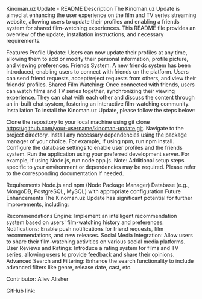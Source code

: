 Kinoman.uz Update - README Description The Kinoman.uz Update is aimed at enhancing the user experience on the film and TV series streaming website, allowing users to update their profiles and enabling a friends system for shared film-watching experiences. This README file provides an overview of the update, installation instructions, and necessary requirements.

Features Profile Update: Users can now update their profiles at any time, allowing them to add or modify their personal information, profile picture, and viewing preferences. Friends System: A new friends system has been introduced, enabling users to connect with friends on the platform. Users can send friend requests, accept/reject requests from others, and view their friends' profiles. Shared Film Watching: Once connected with friends, users can watch films and TV series together, synchronizing their viewing experience. They can chat with each other and discuss the content through an in-built chat system, fostering an interactive film-watching community. Installation To install the Kinoman.uz Update, please follow the steps below:

Clone the repository to your local machine using git clone https://github.com/your-username/kinoman-update.git. Navigate to the project directory. Install any necessary dependencies using the package manager of your choice. For example, if using npm, run npm install. Configure the database settings to enable user profiles and the friends system. Run the application using your preferred development server. For example, if using Node.js, run node app.js. Note: Additional setup steps specific to your environment or dependencies may be required. Please refer to the corresponding documentation if needed.

Requirements Node.js and npm (Node Package Manager) Database (e.g., MongoDB, PostgreSQL, MySQL) with appropriate configuration Future Enhancements The Kinoman.uz Update has significant potential for further improvements, including:

Recommendations Engine: Implement an intelligent recommendation system based on users' film-watching history and preferences. Notifications: Enable push notifications for friend requests, film recommendations, and new releases. Social Media Integration: Allow users to share their film-watching activities on various social media platforms. User Reviews and Ratings: Introduce a rating system for films and TV series, allowing users to provide feedback and share their opinions. Advanced Search and Filtering: Enhance the search functionality to include advanced filters like genre, release date, cast, etc.

Contributor: Aliev Alisher

GitHub link: 
